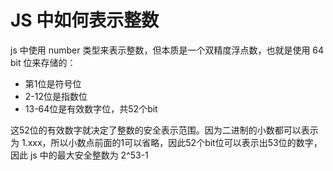 # JS 中如何表示整数

js 中使用 number 类型来表示整数，但本质是一个双精度浮点数，也就是使用 64 bit 位来存储的：

- 第1位是符号位
- 2-12位是指数位
- 13-64位是有效数字位，共52个bit

这52位的有效数字就决定了整数的安全表示范围。因为二进制的小数都可以表示为 1.xxx，所以小数点前面的1可以省略，因此52个bit位可以表示出53位的数字，因此 js 中的最大安全整数为 2^53-1

